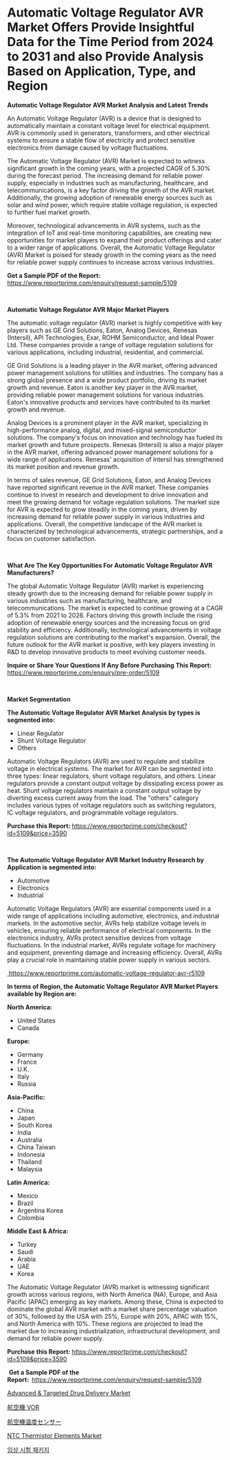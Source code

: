 <p><h1>Automatic Voltage Regulator AVR Market Offers Provide Insightful Data for the Time Period from 2024 to 2031 and also Provide Analysis Based on Application, Type, and Region</h1></p><p><strong>Automatic Voltage Regulator AVR Market Analysis and Latest Trends</strong></p>
<p><p>An Automatic Voltage Regulator (AVR) is a device that is designed to automatically maintain a constant voltage level for electrical equipment. AVR is commonly used in generators, transformers, and other electrical systems to ensure a stable flow of electricity and protect sensitive electronics from damage caused by voltage fluctuations.</p><p>The Automatic Voltage Regulator (AVR) Market is expected to witness significant growth in the coming years, with a projected CAGR of 5.30% during the forecast period. The increasing demand for reliable power supply, especially in industries such as manufacturing, healthcare, and telecommunications, is a key factor driving the growth of the AVR market. Additionally, the growing adoption of renewable energy sources such as solar and wind power, which require stable voltage regulation, is expected to further fuel market growth.</p><p>Moreover, technological advancements in AVR systems, such as the integration of IoT and real-time monitoring capabilities, are creating new opportunities for market players to expand their product offerings and cater to a wider range of applications. Overall, the Automatic Voltage Regulator (AVR) Market is poised for steady growth in the coming years as the need for reliable power supply continues to increase across various industries.</p></p>
<p><strong>Get a Sample PDF of the Report:&nbsp;</strong> <a href="https://www.reportprime.com/enquiry/request-sample/5109">https://www.reportprime.com/enquiry/request-sample/5109</a></p>
<p>&nbsp;</p>
<p><strong>Automatic Voltage Regulator AVR Major Market Players</strong></p>
<p><p>The automatic voltage regulator (AVR) market is highly competitive with key players such as GE Grid Solutions, Eaton, Analog Devices, Renesas (Intersil), API Technologies, Exar, ROHM Semiconductor, and Ideal Power Ltd. These companies provide a range of voltage regulation solutions for various applications, including industrial, residential, and commercial.</p><p>GE Grid Solutions is a leading player in the AVR market, offering advanced power management solutions for utilities and industries. The company has a strong global presence and a wide product portfolio, driving its market growth and revenue. Eaton is another key player in the AVR market, providing reliable power management solutions for various industries. Eaton's innovative products and services have contributed to its market growth and revenue.</p><p>Analog Devices is a prominent player in the AVR market, specializing in high-performance analog, digital, and mixed-signal semiconductor solutions. The company's focus on innovation and technology has fueled its market growth and future prospects. Renesas (Intersil) is also a major player in the AVR market, offering advanced power management solutions for a wide range of applications. Renesas' acquisition of Intersil has strengthened its market position and revenue growth.</p><p>In terms of sales revenue, GE Grid Solutions, Eaton, and Analog Devices have reported significant revenue in the AVR market. These companies continue to invest in research and development to drive innovation and meet the growing demand for voltage regulation solutions. The market size for AVR is expected to grow steadily in the coming years, driven by increasing demand for reliable power supply in various industries and applications. Overall, the competitive landscape of the AVR market is characterized by technological advancements, strategic partnerships, and a focus on customer satisfaction.</p></p>
<p>&nbsp;</p>
<p><strong>What Are The Key Opportunities For Automatic Voltage Regulator AVR Manufacturers?</strong></p>
<p><p>The global Automatic Voltage Regulator (AVR) market is experiencing steady growth due to the increasing demand for reliable power supply in various industries such as manufacturing, healthcare, and telecommunications. The market is expected to continue growing at a CAGR of 5.3% from 2021 to 2026. Factors driving this growth include the rising adoption of renewable energy sources and the increasing focus on grid stability and efficiency. Additionally, technological advancements in voltage regulation solutions are contributing to the market's expansion. Overall, the future outlook for the AVR market is positive, with key players investing in R&D to develop innovative products to meet evolving customer needs.</p></p>
<p><strong>Inquire or Share Your Questions If Any Before Purchasing This Report:</strong> <a href="https://www.reportprime.com/enquiry/pre-order/5109">https://www.reportprime.com/enquiry/pre-order/5109</a></p>
<p>&nbsp;</p>
<p><strong>Market Segmentation</strong></p>
<p><strong>The Automatic Voltage Regulator AVR Market Analysis by types is segmented into:</strong></p>
<p><ul><li>Linear Regulator</li><li>Shunt Voltage Regulator</li><li>Others</li></ul></p>
<p><p>Automatic Voltage Regulators (AVR) are used to regulate and stabilize voltage in electrical systems. The market for AVR can be segmented into three types: linear regulators, shunt voltage regulators, and others. Linear regulators provide a constant output voltage by dissipating excess power as heat. Shunt voltage regulators maintain a constant output voltage by diverting excess current away from the load. The "others" category includes various types of voltage regulators such as switching regulators, IC voltage regulators, and programmable voltage regulators.</p></p>
<p><strong>Purchase this Report:&nbsp;</strong><a href="https://www.reportprime.com/checkout?id=5109&price=3590">https://www.reportprime.com/checkout?id=5109&price=3590</a></p>
<p>&nbsp;</p>
<p><strong>The Automatic Voltage Regulator AVR Market Industry Research by Application is segmented into:</strong></p>
<p><ul><li>Automotive</li><li>Electronics</li><li>Industrial</li></ul></p>
<p><p>Automatic Voltage Regulators (AVR) are essential components used in a wide range of applications including automotive, electronics, and industrial markets. In the automotive sector, AVRs help stabilize voltage levels in vehicles, ensuring reliable performance of electrical components. In the electronics industry, AVRs protect sensitive devices from voltage fluctuations. In the industrial market, AVRs regulate voltage for machinery and equipment, preventing damage and increasing efficiency. Overall, AVRs play a crucial role in maintaining stable power supply in various sectors.</p></p>
<p><a href="https://www.reportprime.com/automatic-voltage-regulator-avr-r5109">&nbsp;https://www.reportprime.com/automatic-voltage-regulator-avr-r5109</a></p>
<p><strong>In terms of Region, the Automatic Voltage Regulator AVR Market Players available by Region are:</strong></p>
<p>
    <p> <strong> North America: </strong>
        <ul>
            <li>United States</li>
            <li>Canada</li>
        </ul>
        </p> 
    <p> <strong> Europe: </strong>
        <ul>
            <li>Germany</li>
            <li>France</li>
            <li>U.K.</li>
            <li>Italy</li>
            <li>Russia</li>
        </ul>
        </p> 
    <p> <strong> Asia-Pacific: </strong>
        <ul>
            <li>China</li>
            <li>Japan</li>
            <li>South Korea</li>
            <li>India</li>
            <li>Australia</li>
            <li>China Taiwan</li>
            <li>Indonesia</li>
            <li>Thailand</li>
            <li>Malaysia</li>
        </ul>
        </p> 
    <p> <strong> Latin America: </strong>
        <ul>
            <li>Mexico</li>
            <li>Brazil</li>
            <li>Argentina Korea</li>
            <li>Colombia</li>
        </ul>
        </p> 
    <p> <strong> Middle East & Africa: </strong>
        <ul>
            <li>Turkey</li>
            <li>Saudi</li>
            <li>Arabia</li>
            <li>UAE</li>
            <li>Korea</li>
        </ul>
    </p>
    </p>
<p><p>The Automatic Voltage Regulator (AVR) market is witnessing significant growth across various regions, with North America (NA), Europe, and Asia Pacific (APAC) emerging as key markets. Among these, China is expected to dominate the global AVR market with a market share percentage valuation of 30%, followed by the USA with 25%, Europe with 20%, APAC with 15%, and North America with 10%. These regions are projected to lead the market due to increasing industrialization, infrastructural development, and demand for reliable power supply.</p></p>
<p><strong>Purchase this Report: </strong><a href="https://www.reportprime.com/checkout?id=5109&price=3590">https://www.reportprime.com/checkout?id=5109&price=3590</a></p>
<p>&nbsp;<strong>Get a Sample PDF of the Report:&nbsp;&nbsp;</strong><a href="https://www.reportprime.com/enquiry/request-sample/5109">https://www.reportprime.com/enquiry/request-sample/5109</a></p>
<p><strong></strong></p>
<p><p><a href="https://issuu.com/reportprime-2/docs/advanced-targeted-drug-delivery-market-size-2030.p">Advanced & Targeted Drug Delivery Market</a></p><p><a href="https://medium.com/@brayanborer2023/%E8%88%AA%E7%A9%BA%E6%A9%9Fvor%E5%B8%82%E5%A0%B4%E3%81%AE%E6%96%B0%E8%88%88%E3%83%88%E3%83%AC%E3%83%B3%E3%83%89%E3%81%A8%E5%B0%86%E6%9D%A5%E3%81%AE%E5%B1%95%E6%9C%9B-2024%E5%B9%B4%E3%81%8B%E3%82%892031%E5%B9%B4%E3%81%BE%E3%81%A7%E3%81%AE%E6%9C%9F%E9%96%93%E3%81%AB%E3%81%A4%E3%81%84%E3%81%A6-14a099f293c3">航空機 VOR</a></p><p><a href="https://medium.com/@elenorkiehn/%E4%B8%96%E7%95%8C%E3%81%AE%E8%88%AA%E7%A9%BA%E6%A9%9F%E6%B8%A9%E5%BA%A6%E3%82%BB%E3%83%B3%E3%82%B5%E3%83%BC%E5%B8%82%E5%A0%B4%E3%81%AE%E3%83%88%E3%83%AC%E3%83%B3%E3%83%89-%E6%88%90%E9%95%B7%E6%A9%9F%E4%BC%9A%E3%81%A8%E8%AA%B2%E9%A1%8C%E3%81%AB%E3%81%A4%E3%81%84%E3%81%A6%E3%81%AE%E6%B4%9E%E5%AF%9F-2024%E5%B9%B4%E3%81%8B%E3%82%892031%E5%B9%B4%E3%81%BE%E3%81%A7-868158c081c9">航空機温度センサー</a></p><p><a href="https://medium.com/@doristurner71/global-ntc-thermistor-elements-market-share-and-growth-opportunities-and-market-size-growing-with-a-106ef4c54e75">NTC Thermistor Elements Market</a></p><p><a href="https://medium.com/@tammyholmes1955/%EC%9E%84%EC%83%81-%EC%8B%9C%ED%97%98-%ED%8F%AC%EC%9E%A5-%EC%8B%9C%EC%9E%A5-%EC%98%88%EC%B8%A1-2024%EB%85%84%EB%B6%80%ED%84%B0-2031%EB%85%84%EA%B9%8C%EC%A7%80%EC%9D%98-%EA%B8%80%EB%A1%9C%EB%B2%8C-%EC%8B%9C%EC%9E%A5-%ED%8A%B8%EB%A0%8C%EB%93%9C-%EB%B0%8F-%EB%B6%84%EC%84%9D%EC%9D%80-157-%ED%8E%98%EC%9D%B4%EC%A7%80%EC%97%90-%ED%8F%AC%ED%95%A8%EB%90%98%EC%96%B4-%EC%9E%88%EC%8A%B5%EB%8B%88%EB%8B%A4-1afee7d39765">임상 시험 패키지</a></p></p>